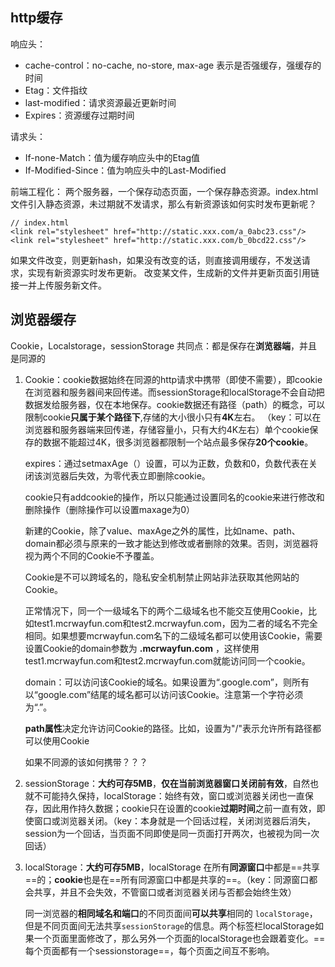 ## http缓存
响应头：
* cache-control：no-cache, no-store, max-age 表示是否强缓存，强缓存的时间
* Etag：文件指纹 
* last-modified：请求资源最近更新时间
* Expires：资源缓存过期时间

请求头：
* If-none-Match：值为缓存响应头中的Etag值
* If-Modified-Since：值为响应头中的Last-Modified

前端工程化：
两个服务器，一个保存动态页面，一个保存静态资源。index.html文件引入静态资源，未过期就不发请求，那么有新资源该如何实时发布更新呢？
```
// index.html
<link rel="stylesheet" href="http://static.xxx.com/a_0abc23.css"/>
<link rel="stylesheet" href="http://static.xxx.com/b_0bcd22.css"/>
```
如果文件改变，则更新hash，如果没有改变的话，则直接调用缓存，不发送请求，实现有新资源实时发布更新。
改变某文件，生成新的文件并更新页面引用链接一并上传服务新文件。
## 浏览器缓存
Cookie，Localstorage，sessionStorage
共同点：都是保存在**浏览器端**，并且是同源的

1. Cookie：cookie数据始终在同源的http请求中携带（即使不需要），即cookie在浏览器和服务器间来回传递。而sessionStorage和localStorage不会自动把数据发给服务器，仅在本地保存。cookie数据还有路径（path）的概念，可以限制cookie**只属于某个路径下**,存储的大小很小只有**4K**左右。 （key：可以在浏览器和服务器端来回传递，存储容量小，只有大约4K左右）单个cookie保存的数据不能超过4K，很多浏览器都限制一个站点最多保存**20个cookie**。

    expires：通过setmaxAge（）设置，可以为正数，负数和0，负数代表在关闭该浏览器后失效，为零代表立即删除cookie。

    cookie只有addcookie的操作，所以只能通过设置同名的cookie来进行修改和删除操作（删除操作可以设置maxage为0）

    新建的Cookie，除了value、maxAge之外的属性，比如name、path、domain都必须与原来的一致才能达到修改或者删除的效果。否则，浏览器将视为两个不同的Cookie不予覆盖。

    Cookie是不可以跨域名的，隐私安全机制禁止网站非法获取其他网站的Cookie。

    正常情况下，同一个一级域名下的两个二级域名也不能交互使用Cookie，比如test1.mcrwayfun.com和test2.mcrwayfun.com，因为二者的域名不完全相同。如果想要mcrwayfun.com名下的二级域名都可以使用该Cookie，需要设置Cookie的domain参数为 **.mcrwayfun.com** ，这样使用test1.mcrwayfun.com和test2.mcrwayfun.com就能访问同一个cookie。

    domain：可以访问该Cookie的域名。如果设置为“.google.com”，则所有以“google.com”结尾的域名都可以访问该Cookie。注意第一个字符必须为“.”。

    **path属性**决定允许访问Cookie的路径。比如，设置为"/"表示允许所有路径都可以使用Cookie

    如果不同源的该如何携带？？？
2. sessionStorage：**大约可存5MB**，**仅在当前浏览器窗口关闭前有效**，自然也就不可能持久保持，localStorage：始终有效，窗口或浏览器关闭也一直保存，因此用作持久数据；cookie只在设置的cookie**过期时间**之前一直有效，即使窗口或浏览器关闭。（key：本身就是一个回话过程，关闭浏览器后消失，session为一个回话，当页面不同即使是同一页面打开两次，也被视为同一次回话）

3. localStorage：**大约可存5MB**，localStorage 在所有**同源窗口**中都是==共享==的；**cookie**也是在==所有同源窗口中都是共享的==。（key：同源窗口都会共享，并且不会失效，不管窗口或者浏览器关闭与否都会始终生效）

    同一浏览器的**相同域名和端口**的不同页面间**可以共享**相同的 `localStorage`，但是不同页面间无法共享`sessionStorage`的信息。两个标签栏localStorage如果一个页面里面修改了，那么另外一个页面的localStorage也会跟着变化。==每个页面都有一个sessionstorage==，每个页面之间互不影响。
    
    
    
    
    
    
    
    
    
